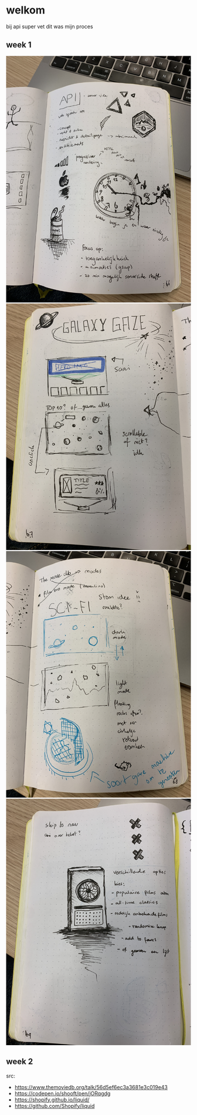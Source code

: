 # welkom
bij api
super vet
dit was mijn proces

## week 1
![](process/sketch_1.jpg)
![](process/sketch_2.jpg)
![](process/sketch_3.jpg)
![](process/sketch_4.jpg)

## week 2

src:
- https://www.themoviedb.org/talk/56d5ef6ec3a3681e3c019e43
- https://codepen.io/shooft/pen/jORqgdg
- https://shopify.github.io/liquid/
- https://github.com/Shopify/liquid
